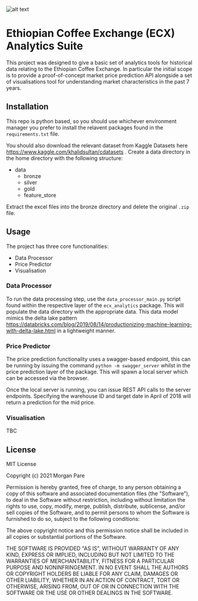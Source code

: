 ![alt text](https://images.unsplash.com/photo-1524350876685-274059332603?ixid=MnwxMjA3fDB8MHxwaG90by1wYWdlfHx8fGVufDB8fHx8&ixlib=rb-1.2.1&auto=format&fit=crop&w=751&q=80)

# Ethiopian Coffee Exchange (ECX) Analytics Suite

This project was designed to give a basic set of analytics tools for historical data relating to the Ethiopian Coffee Exchange. In particular the initial scope is to provide a proof-of-concept market price prediction API alongside a set of visualisations tool for understanding market characteristics in the past 7 years.

## Installation

This repo is python based, so you should use whichever environment manager you prefer to install the relavent packages found in the `requirements.txt` file.

You should also download the relevant dataset from Kaggle Datasets here https://www.kaggle.com/khalidsultan/cdatasets . Create a data directory in the home directory with the following structure:
- data
  - bronze
  - silver
  - gold
  - feature_store

Extract the excel files into the bronze directory and delete the original `.zip` file.

## Usage

The project has three core functionalities:
* Data Processor
* Price Predictor
* Visualisation

### Data Processor
To run the data processing step, use the `data_processor_main.py` script found within the respective layer of the `ecx_analytics` package. This will populate the data directory with the appropriate data. This data model mimics the delta lake pattern https://databricks.com/blog/2019/08/14/productionizing-machine-learning-with-delta-lake.html in a lightweight manner.

### Price Predictor

The price prediction functionality uses a swagger-based endpoint, this can be running by issuing the command `python -m swagger_server` whilst in the price prediction layer of the package. This will spawn a local server which can be accessed via the browser. 

Once the local server is running, you can issue REST API calls to the server endpoints. Specifying the warehouse ID and target date in April of 2018 will return a prediction for the mid price.

### Visualisation
TBC

## License

  
MIT License

Copyright (c) 2021 Morgan Pare

Permission is hereby granted, free of charge, to any person obtaining a copy
of this software and associated documentation files (the "Software"), to deal
in the Software without restriction, including without limitation the rights
to use, copy, modify, merge, publish, distribute, sublicense, and/or sell
copies of the Software, and to permit persons to whom the Software is
furnished to do so, subject to the following conditions:

The above copyright notice and this permission notice shall be included in all
copies or substantial portions of the Software.

THE SOFTWARE IS PROVIDED "AS IS", WITHOUT WARRANTY OF ANY KIND, EXPRESS OR
IMPLIED, INCLUDING BUT NOT LIMITED TO THE WARRANTIES OF MERCHANTABILITY,
FITNESS FOR A PARTICULAR PURPOSE AND NONINFRINGEMENT. IN NO EVENT SHALL THE
AUTHORS OR COPYRIGHT HOLDERS BE LIABLE FOR ANY CLAIM, DAMAGES OR OTHER
LIABILITY, WHETHER IN AN ACTION OF CONTRACT, TORT OR OTHERWISE, ARISING FROM,
OUT OF OR IN CONNECTION WITH THE SOFTWARE OR THE USE OR OTHER DEALINGS IN THE
SOFTWARE.

